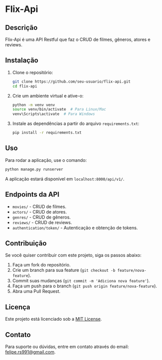 # Flix-Api

## Descrição
Flix-Api é uma API Restful que faz o CRUD de filmes, gêneros, atores e reviews.

## Instalação

1. Clone o repositório:
    ```sh
    git clone https://github.com/seu-usuario/flix-api.git
    cd flix-api
    ```

2. Crie um ambiente virtual e ative-o:
    ```sh
    python -m venv venv
    source venv/bin/activate  # Para Linux/Mac
    venv\Scripts\activate  # Para Windows
    ```

3. Instale as dependências a partir do arquivo `requirements.txt`:
    ```sh
    pip install -r requirements.txt
    ```

## Uso

Para rodar a aplicação, use o comando:
```sh
python manage.py runserver
```

A aplicação estará disponível em `localhost:8000/api/v1/`.

## Endpoints da API

- `movies/` - CRUD de filmes.
- `actors/` - CRUD de atores.
- `genres/` - CRUD de gêneros.
- `reviews/` - CRUD de reviews.
- `authentication/token/` - Autenticação e obtenção de tokens.

## Contribuição

Se você quiser contribuir com este projeto, siga os passos abaixo:

1. Faça um fork do repositório.
2. Crie um branch para sua feature (`git checkout -b feature/nova-feature`).
3. Commit suas mudanças (`git commit -m 'Adiciona nova feature'`).
4. Faça um push para o branch (`git push origin feature/nova-feature`).
5. Abra uma Pull Request.

## Licença

Este projeto está licenciado sob a [MIT License](https://opensource.org/licenses/MIT).

## Contato

Para suporte ou dúvidas, entre em contato através do email: [felipe.rs991@gmail.com](mailto:email@example.com).

